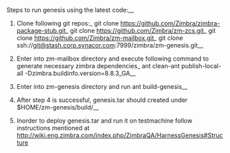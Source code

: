 Steps to run genesis using the latest code:__

1. Clone following git repos:_
   git clone https://github.com/Zimbra/zimbra-package-stub.git_
   git clone https://github.com/Zimbra/zm-zcs.git_
   git clone https://github.com/Zimbra/zm-mailbox.git_
   git clone ssh://git@stash.corp.synacor.com:7999/zimbra/zm-genesis.git__

2. Enter into zm-mailbox directory and execute following command to generate necessary zimbra dependencies_
   ant clean-ant publish-local-all -Dzimbra.buildinfo.version=8.8.3_GA__

3. Enter into zm-genesis directory and run ant build-genesis__

4. After step 4 is successful, genesis.tar should created under $HOME/zm-genesis/build/__

5. Inorder to deploy genesis.tar and run it on testmachine follow instructions mentioned at http://wiki.eng.zimbra.com/index.php/ZimbraQA/HarnessGenesis#Structure

